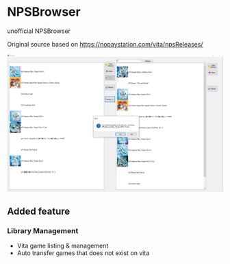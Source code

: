# NPSBrowser
unofficial NPSBrowser

Original source based on https://nopaystation.com/vita/npsReleases/

![Library Screenshot](/screenshot/nps_lib.png?raw=true "Library Screenshot")


##  Added feature
### Library Management
- Vita game listing & management
- Auto transfer games that does not exist on vita
